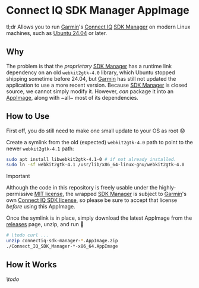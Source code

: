 # Connect IQ SDK Manager AppImage

tl;dr Allows you to run [Garmin][]'s [Connect IQ][] [SDK Manager][] on modern Linux machines, such as [Ubuntu 24.04][]
or later.

## Why

The problem is that the *proprietary* [SDK Manager][] has a runtime link dependency on an old `webkit2gtk-4.0` library,
which Ubuntu stopped shipping sometime before 24.04, but [Garmin][] has still not updated the application to use a more
recent version.  Because [SDK Manager][] is closed source, we cannot simply modify it. However, *can* package it into an
[AppImage][], along with ~all~ most of its dependencies.

## How to Use

First off, you do still need to make one small update to your OS as root :disappointed:

Create a symlink from the old (expected) `webkit2gtk-4.0` path to point to the newer `webkit2gtk-4.1` path:

```sh
sudo apt install libwebkit2gtk-4.1-0 # if not already installed.
sudo ln -sf webkit2gtk-4.1 /usr/lib/x86_64-linux-gnu/webkit2gtk-4.0
```

> [!IMPORTANT]
> Although the code in this repository is freely usable under the highly-permissive [MIT license][], the wrapped
> [SDK Manager][] is subject to [Garmin][]'s own [Connect IQ SDK license], so please be sure to accept that license
> *before* using this AppImage.

Once the symlink is in place, simply download the latest AppImage from the [releases][] page, unzip, and run :tada:

```sh
# \todo curl ...
unzip connectiq-sdk-manager-*.AppImage.zip
./Connect_IQ_SDK_Manager-*-x86_64.AppImage
```

## How it Works

*\todo*


[AppImage]: https://appimage.org/
[Connect IQ]: https://developer.garmin.com/connect-iq/overview/
[Connect IQ SDK license]: https://developer.garmin.com/connect-iq/sdk/
[Garmin]: https://www.garmin.com/
[MIT license]: LICENSE.md
[releases]: https://github.com/pcolby/connectiq-sdk-manager/releases
[SDK Manager]: https://developer.garmin.com/connect-iq/sdk/
[Ubuntu 24.04]: https://ubuntu.com/blog/tag/ubuntu-24-04-lts
